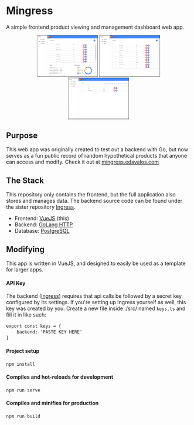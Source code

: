 # Mingress
A simple frontend product viewing and management dashboard web app.

<div style="text-align: center">
  <img src="screenshots/main.PNG" width="33%">
  <img src="screenshots/all.PNG" width="33%">
  <img src="screenshots/search.PNG" width="33%">
</div>

## Purpose
This web app was originally created to test out a backend with Go, but now serves as a fun public record of random hypothetical products that anyone can access and modify. Check it out at [mingress.edavalos.com](https://mingress.edavalos.com/)

## The Stack
This repository only contains the frontend, but the full application also stores and manages data. The backend source code can be found under the sister repository [Ingress](https://github.com/mtxrii/Ingress).

- Frontend: [VueJS](https://vuejs.org/) (this)
- Backend: [GoLang HTTP](https://golang.org/pkg/net/http/)
- Database: [PostgreSQL](https://www.postgresql.org/)

## Modifying
This app is written in VueJS, and designed to easily be used as a template for larger apps.

#### API Key
The backend ([Ingress](https://github.com/mtxrii/Ingress)) requires that api calls be followed by a secret key configured by its settings. If you're setting up Ingress yourself as well, this key was created by you. Create a new file inside ./src/ named `keys.ts` and fill it in like such:
```
export const keys = {
    backend: 'PASTE KEY HERE'
}
```

#### Project setup
```
npm install
```

#### Compiles and hot-reloads for development
```
npm run serve
```

#### Compiles and minifies for production
```
npm run build
```
